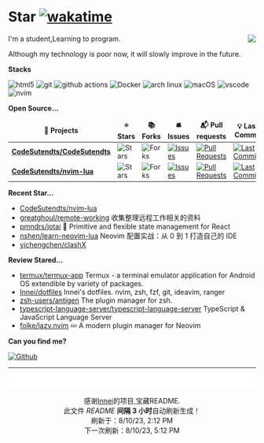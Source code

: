 # Star [![wakatime](https://wakatime.com/badge/user/840d21f8-ccf6-4443-ba54-0b5c2549c2e4.svg)](https://wakatime.com/@840d21f8-ccf6-4443-ba54-0b5c2549c2e4)

<picture>
  <source
    srcset="https://github-readme-stats.vercel.app/api?username=CodeSutendts&show_icons=true&theme=dark"
  />
  <source
    srcset="https://github-readme-stats.vercel.app/api?username=CodeSutendts&show_icons=true"
    media="(prefers-color-scheme: light), (prefers-color-scheme: no-preference)"
  />
  <img src="https://github-readme-stats.vercel.app/api?username=CodeStudents&show_icons=true" align=right />
</picture>


I'm a student,Learning to program.

Although my technology is poor now, it will slowly improve in the future.

**Stacks**

<p>
  <img alt="html5" src="https://img.shields.io/badge/-HTML5-E34F26?style=flat-square&logo=html5&logoColor=white" />
  <img alt="git" src="https://img.shields.io/badge/-Git-F05032?style=flat-square&logo=git&logoColor=white" />
  <img alt="github actions"
    src="https://img.shields.io/badge/-Github_Actions-2088FF?style=flat-square&logo=github-actions&logoColor=white" />
  <img alt="Docker" src="https://img.shields.io/badge/-Docker-46a2f1?style=flat-square&logo=docker&logoColor=white" />
    <img alt="arch linux"src="https://camo.githubusercontent.com/5663f9a4e9d0c47f590d839330c5b4a140a4af82eb3ffb47d130a4dd9c321273/68747470733a2f2f696d672e736869656c64732e696f2f62616467652f2d617263686c696e75782d626c61636b3f7374796c653d666c61742d737175617265266c6f676f3d617263686c696e7578266c6f676f436f6c6f723d626c7565"/>
  <img alt="macOS" src="https://img.shields.io/badge/-macOS-333?style=flat-square&logo=apple&logoColor=white" />
  <img alt="vscode" src="https://img.shields.io/badge/Visual%20Studio%20Code-blue?style=flat-square&logo=visual-studio-code&logoColor=ffffff" />
  <img alt="nvim" src="https://img.shields.io/badge/NeoVim-649047?style=flat-square&logo=neovim&logoColor=ffffff" />
</p>


**Open Source...**

<table><thead align=center><tr border: none;><td><b>🎁 Projects</b></td><td><b>⭐ Stars</b></td><td><b>📚 Forks</b></td><td><b>🛎 Issues</b></td><td><b>📬 Pull requests</b></td><td><b>💡 Last Commit</b></td></tr></thead><tbody><tr><td><a href=https://github.com/CodeSutendts/CodeSutendts><b>CodeSutendts/CodeSutendts</b></a></td><td><img alt=Stars src="https://img.shields.io/github/stars/CodeSutendts/CodeSutendts?style=flat-square&labelColor=343b41"></td><td><img alt=Forks src="https://img.shields.io/github/forks/CodeSutendts/CodeSutendts?style=flat-square&labelColor=343b41"></td><td><a href=https://github.com/CodeSutendts/CodeSutendts/issues target=_blank><img alt=Issues src="https://img.shields.io/github/issues/CodeSutendts/CodeSutendts?style=flat-square&labelColor=343b41"></a></td><td><a href=https://github.com/CodeSutendts/CodeSutendts/pulls target=_blank><img alt="Pull Requests"src="https://img.shields.io/github/issues-pr/CodeSutendts/CodeSutendts?style=flat-square&labelColor=343b41"></a></td><td><a href=https://github.com/CodeSutendts/CodeSutendts/commits target=_blank><img alt="Last Commits"src="https://img.shields.io/github/last-commit/CodeSutendts/CodeSutendts?style=flat-square&labelColor=343b41"></a></td></tr><tr><td><a href=https://github.com/CodeSutendts/nvim-lua><b>CodeSutendts/nvim-lua</b></a></td><td><img alt=Stars src="https://img.shields.io/github/stars/CodeSutendts/nvim-lua?style=flat-square&labelColor=343b41"></td><td><img alt=Forks src="https://img.shields.io/github/forks/CodeSutendts/nvim-lua?style=flat-square&labelColor=343b41"></td><td><a href=https://github.com/CodeSutendts/nvim-lua/issues target=_blank><img alt=Issues src="https://img.shields.io/github/issues/CodeSutendts/nvim-lua?style=flat-square&labelColor=343b41"></a></td><td><a href=https://github.com/CodeSutendts/nvim-lua/pulls target=_blank><img alt="Pull Requests"src="https://img.shields.io/github/issues-pr/CodeSutendts/nvim-lua?style=flat-square&labelColor=343b41"></a></td><td><a href=https://github.com/CodeSutendts/nvim-lua/commits target=_blank><img alt="Last Commits"src="https://img.shields.io/github/last-commit/CodeSutendts/nvim-lua?style=flat-square&labelColor=343b41"></a></td></tr></tbody></table>

**Recent Star...**

<ul><li><a href=https://github.com/CodeSutendts/nvim-lua>CodeSutendts/nvim-lua</a></li><li><a href=https://github.com/greatghoul/remote-working>greatghoul/remote-working</a><span> 收集整理远程工作相关的资料</span></li><li><a href=https://github.com/pmndrs/jotai>pmndrs/jotai</a><span> 👻 Primitive and flexible state management for React</span></li><li><a href=https://github.com/nshen/learn-neovim-lua>nshen/learn-neovim-lua</a><span> Neovim 配置实战：从 0 到 1 打造自己的 IDE</span></li><li><a href=https://github.com/yichengchen/clashX>yichengchen/clashX</a></li></ul>

**Review Stared...**

<ul><li><a href=https://github.com/termux/termux-app>termux/termux-app</a><span> Termux - a terminal emulator application for Android OS extendible by variety of packages.</span></li><li><a href=https://github.com/Innei/dotfiles>Innei/dotfiles</a><span> Innei's dotfiles. nvim, zsh, fzf, git, ideavim, ranger</span></li><li><a href=https://github.com/zsh-users/antigen>zsh-users/antigen</a><span> The plugin manager for zsh.</span></li><li><a href=https://github.com/typescript-language-server/typescript-language-server>typescript-language-server/typescript-language-server</a><span> TypeScript & JavaScript Language Server</span></li><li><a href=https://github.com/folke/lazy.nvim>folke/lazy.nvim</a><span> 💤 A modern plugin manager for Neovim</span></li></ul>

**Can you find me?**

<p><a href="https://github.com/CodeStudents" target="_blank"><img alt="Github" src="https://img.shields.io/badge/GitHub-%2312100E.svg?&style=for-the-badge&logo=Github&logoColor=white" /></a> 

---

<img src="./sponsorkit/sponsors.svg" />

<!-- motto -->
<p align=center>感谢<a href=https://github.com/Innei>Innei</a>的项目,宝藏README.<br>此文件 <i>README</i> <b>间隔 3 小时</b>自动刷新生成！<br>刷新于：8/10/23, 2:12 PM<br>下一次刷新：8/10/23, 5:12 PM</p>
